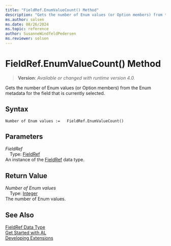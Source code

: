 ```yaml
---
title: "FieldRef.EnumValueCount() Method"
description: "Gets the number of Enum values (or Option members) from the Enum metadata for the field that is currently selected."
ms.author: solsen
ms.date: 08/26/2024
ms.topic: reference
author: SusanneWindfeldPedersen
ms.reviewer: solsen
---
```

[//]: # (START>DO_NOT_EDIT)
[//]: # (IMPORTANT:Do not edit any of the content between here and the END>DO_NOT_EDIT.)
[//]: # (Any modifications should be made in the .xml files in the ModernDev repo.)
# FieldRef.EnumValueCount() Method
> **Version**: _Available or changed with runtime version 4.0._

Gets the number of Enum values (or Option members) from the Enum metadata for the field that is currently selected.


## Syntax
```AL
Number of Enum values :=   FieldRef.EnumValueCount()
```
## Parameters
*FieldRef*  
&emsp;Type: [FieldRef](fieldref-data-type.md)  
An instance of the [FieldRef](fieldref-data-type.md) data type.  

## Return Value
*Number of Enum values*  
&emsp;Type: [Integer](../integer/integer-data-type.md)  
The number of Enum values.


[//]: # (IMPORTANT: END>DO_NOT_EDIT)
## See Also
[FieldRef Data Type](fieldref-data-type.md)  
[Get Started with AL](../../devenv-get-started.md)  
[Developing Extensions](../../devenv-dev-overview.md)
